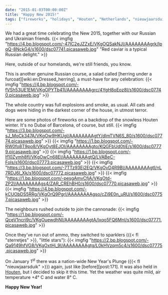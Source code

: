 ```yaml
---
date: "2015-01-03T00:00:00Z"
title: "Happy New 2015!"
tags: ["fireworks", "holidays", "Houten", "Netherlands", "nieuwjaarsduik"]
---
```


We had a great time celebrating the New 2015, together with our Russian and Ukrainian friends.
{{< imgfig "https://4.bp.blogspot.com/-47IC2eJZZxE/VKgOQSakNJI/AAAAAAAAgrk/IpqQ-8NckG4/s1600/dsc07741.picasaweb.jpg" "Red caviar is a typical Russian delight." >}}

Here, outside of our homelands, we're still friends, you know.

<!--more-->

This is another genuine Russian course, a salad called [herring under a furcoat][wiki:en:Dressed_herring], a must-have for any celebration:
{{< imgfig "https://4.bp.blogspot.com/-fVSh53UE1EM/VKgOPYTb41I/AAAAAAAAgrc/4YgH8oEoz8I/s1600/dsc07740.picasaweb.jpg" >}}

The whole country was full explosions and smoke, as usual. All cats and dogs were hiding in the darkest corner of the house, in utmost terror.

Here are some photos of fireworks on a backdrop of the snowless Houten winter. It's no Dubai of Barcelona, of course, but still.
{{< imgfig "https://3.bp.blogspot.com/-sJ_MoCk347A/VKgOw9HKUgI/AAAAAAAAgtY/dlmTVN6S_80/s1600/dsc07774.picasaweb.jpg" >}}
{{< imgfig "https://1.bp.blogspot.com/-RW0fo8T9po8/VKgOyt8EJOI/AAAAAAAAgto/KQGFbUd0tiE/s1600/dsc07779.picasaweb.jpg" >}}
{{< imgfig "https://1.bp.blogspot.com/-lf10Zymh8fI/VKgOwCn68EI/AAAAAAAAgtQ/LVABeC-Fols/s1600/dsc07773.picasaweb.jpg" >}}
{{< imgfig "https://3.bp.blogspot.com/-7TTz93Ej2EQ/VKgOvD4R9BI/AAAAAAAAgtI/nL7RDJ6I_Xk/s1600/dsc07772.picasaweb.jpg" >}}
{{< imgfig "https://1.bp.blogspot.com/-pesgAmvCfjA/VKgOtd-ZP2I/AAAAAAAAgs4/ZAR_CREhBH0/s1600/dsc07770.picasaweb.jpg" >}}
{{< imgfig "https://4.bp.blogspot.com/-kCUObDS5RRg/VKgOrQ9PgrI/AAAAAAAAgso/cZi9E0n_uRU/s1600/dsc07757.picasaweb.jpg" >}}

The neighbours rushed outside to join the cannonade:
{{< imgfig "https://1.bp.blogspot.com/-QceV1ncri9c/VKgOuewdhNI/AAAAAAAAgtA/lxqo5FQ6MnI/s1600/dsc07771.picasaweb.jpg" >}}

Once they've run out of ammo, they switched to sparklers ({{< fl "sterretjes" >}}, "little stars"):
{{< imgfig "https://2.bp.blogspot.com/-Qa9149hfVG8/VKgOxtHj_9I/AAAAAAAAgtg/L0kHVzqm5c4/s1600/dsc07775.picasaweb.jpg" >}}

On January 1<sup>st</sup> there was a nation-wide New Year's Plunge ({{< fl "nieuwjaarsduik" >}}) again, just like [before][post:171]. It was also held in [Houten](http://www.nieuwjaarsduikhouten.nl/), but I decided to skip it this time. Yet the weather was quite mild, air temperature +4° C and water 8° C.

**Happy New Year!**
